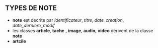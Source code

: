 ## TYPES DE NOTE 	

* **note** est decrite par *identificateur*, *titre*, *date_creation*, *date_derniere_modif*
* les classes **article**, **tache** , **image**, **audio**, **video** dérivent de la classe **note**
* **artcile**    